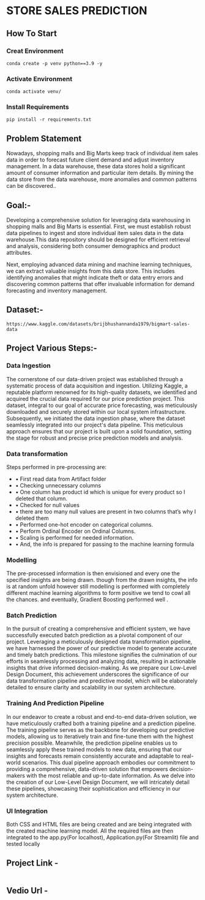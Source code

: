 # STORE SALES PREDICTION

## How To Start
### Creat Environment
```
conda create -p venv python==3.9 -y
```
### Activate Environment
```
conda activate venv/
```
### Install Requirements 
```
pip install -r requirements.txt
```

## Problem Statement
Nowadays, shopping malls and Big Marts keep track of individual item sales data in order to forecast future client demand and adjust inventory management. In a data warehouse, these data stores hold a significant amount of consumer information and particular item details. By mining the data store from the data warehouse, more anomalies and common patterns can be discovered..

## Goal:-
Developing a comprehensive solution for leveraging data warehousing in shopping malls and Big Marts is essential. First, we must establish robust data pipelines to ingest and store individual item sales data in the data warehouse.This data repository should be designed for efficient retrieval and analysis, considering both consumer demographics and product attributes.

Next, employing advanced data mining and machine learning techniques, we can extract valuable insights from this data store. This includes identifying anomalies that might indicate theft or data entry errors and discovering common patterns that offer invaluable information for demand forecasting and inventory management.

## Dataset:-
```
https://www.kaggle.com/datasets/brijbhushannanda1979/bigmart-sales-data
```
## Project Various Steps:-
### Data Ingestion
The cornerstone of our data-driven project was established through a systematic process of data acquisition and ingestion. Utilizing Kaggle, a reputable platform renowned for its high-quality datasets, we identified and acquired the crucial data required for our price prediction project. This dataset, integral to our goal of accurate price forecasting, was meticulously downloaded and securely stored within our local system infrastructure. Subsequently, we initiated the data ingestion phase, where the dataset seamlessly integrated into our project's data pipeline. This meticulous approach ensures that our project is built upon a solid foundation, setting the stage for robust and precise price prediction models and analysis.

### Data transformation
Steps performed in pre-processing are:
- • First read data from Artifact folder
- • Checking unnecessary columns
- • One column has product id which is unique for every product so I deleted that column.
- • Checked for null values
- • there are too many null values are present in two columns that’s why I deleted them
- • Performed one-hot encoder on categorical columns.
- • Perform Ordinal Encoder on Ordinal Columns.
- • Scaling is performed for needed information.
- • And, the info is prepared for passing to the machine learning formula

### Modelling
The pre-processed information is then envisioned and every one the specified insights are being drawn. though from the drawn insights, the info is at random unfold however still modelling is performed with completely different machine learning algorithms to form positive we tend to cowl all the chances. and eventually, Gradient Boosting performed well .

### Batch Prediction

In the pursuit of creating a comprehensive and efficient system, we have successfully executed batch prediction as a pivotal component of our project. Leveraging a meticulously designed data transformation pipeline, we have harnessed the power of our predictive model to generate accurate and timely batch predictions. This milestone signifies the culmination of our efforts in seamlessly processing and analyzing data, resulting in actionable insights that drive informed decision-making. As we prepare our Low-Level Design Document, this achievement underscores the significance of our data transformation pipeline and predictive model, which will be elaborately detailed to ensure clarity and scalability in our system architecture.

### Training And Prediction Pipeline

In our endeavor to create a robust and end-to-end data-driven solution, we have meticulously crafted both a training pipeline and a prediction pipeline. The training pipeline serves as the backbone for developing our predictive models, allowing us to iteratively train and fine-tune them with the highest precision possible. Meanwhile, the prediction pipeline enables us to seamlessly apply these trained models to new data, ensuring that our insights and forecasts remain consistently accurate and adaptable to real-world scenarios. This dual pipeline approach embodies our commitment to providing a comprehensive, data-driven solution that empowers decision-makers with the most reliable and up-to-date information. As we delve into the creation of our Low-Level Design Document, we will intricately detail these pipelines, showcasing their sophistication and efficiency in our system architecture.

### UI Integration

Both CSS and HTML files are being created and are being integrated with the created machine learning model. All the required files are then integrated to the app.py(For localhost), Application.py(For Streamlit) file and tested locally

## Project Link - 
```

```

## Vedio Url - 
```

```

